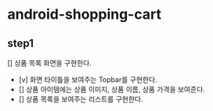 # android-shopping-cart

## step1
[] 상품 목록 화면을 구현한다.
  - [v] 화면 타이틀을 보여주는 Topbar를 구현한다.
  - [] 상품 아이템에는 상품 이미지, 상품 이름, 상품 가격을 보여준다.
  - [] 상품 목록을 보여주는 리스트를 구현한다.
  
